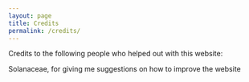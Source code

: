 ```yaml
---
layout: page
title: Credits
permalink: /credits/
---
```


Credits to the following people who helped out with this website:

Solanaceae, for giving me suggestions on how to improve the website